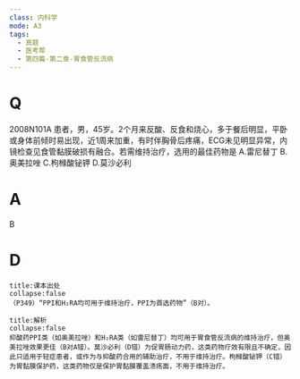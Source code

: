 ```yaml
---
class: 内科学
mode: A3
tags:
  - 真题
  - 医考帮
  - 第四篇-第二章-胃食管反流病
---
```


# Q
2008N101A 患者，男，45岁。2个月来反酸、反食和烧心，多于餐后明显，平卧或身体前倾时易出现，近1周来加重，有时伴胸骨后疼痛，ECG未见明显异常，内镜检查见食管黏膜破损有融合。若需维持治疗，选用的最佳药物是
A.雷尼替丁
B.奥美拉唑
C.枸橼酸铋钾
D.莫沙必利

# A
B
# D
```ad-note
title:课本出处
collapse:false
（P349）“PPI和H₂RA均可用于维持治疗，PPI为首选药物”（B对）。
```

```ad-summary
title:解析
collapse:false
抑酸药PPI类（如奥美拉唑）和H₂RA类（如雷尼替丁）均可用于胃食管反流病的维持治疗，但奥美拉唑效果更佳（B对A错）。莫沙必利（D错）为促胃肠动力药，这类药物疗效有限且不确定，因此只适用于轻症患者，或作为与抑酸药合用的辅助治疗，不用于维持治疗。枸橼酸铋钾（C错）为胃黏膜保护药，这类药物仅是保护胃黏膜覆盖溃疡面，不用于维持治疗。
```

